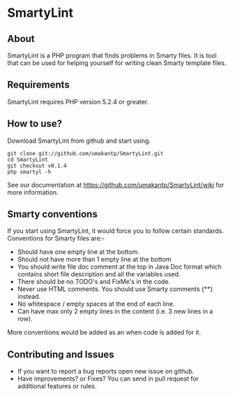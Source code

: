 SmartyLint
==========

About
------------

SmartyLint is a PHP program that finds problems in Smarty files. It is tool that can be used for helping yourself for writing clean Smarty template files.


Requirements
------------

SmartyLint requires PHP version 5.2.4 or greater.

How to use?
------------

Download SmartyLint from github and start using.

    git clone git://github.com/umakantp/SmartyLint.git
    cd SmartyLint
    git checkout v0.1.4
    php smartyl -h

See our documentation at https://github.com/umakantp/SmartyLint/wiki for more information.

Smarty conventions
------------------

If you start using SmartyLint, it would force you to follow certain standards. Conventions for Smarty files are:-

* Should have one empty line at the bottom.
* Should not have more than 1 empty line at the bottom
* You should write file doc comment at the top in Java Doc format which contains short file description and all the variables used.
* There should be no TODO's and FixMe's in the code.
* Never use HTML comments. You should use Smarty comments {**} instead.
* No whitespace / empty spaces at the end of each line.
* Can have max only 2 empty lines in the content (i.e. 3 new lines in a row).

More conventions would be added as an when code is added for it.

Contributing and Issues
-----------------------

* If you want to report a bug reports open new issue on github.
* Have improvements? or Fixes? You can send in pull request for additional features or rules.

